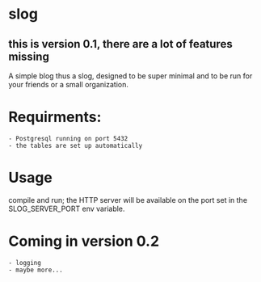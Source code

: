 # slog
## this is version 0.1, there are a lot of features missing
A simple blog thus a slog, designed to be super minimal and to be run for your friends or a small organization. 
# Requirments:
    - Postgresql running on port 5432
    - the tables are set up automatically
# Usage
compile and run; the HTTP server will be available on the port set in the SLOG_SERVER_PORT env variable.

# Coming in version 0.2
    - logging 
    - maybe more...


